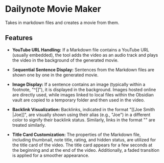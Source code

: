 # Dailynote Movie Maker
Takes in markdown files and creates a movie from them.

## Features
   - **YouTube URL Handling:** If a Markdown file contains a YouTube URL (usually embedded), the tool adds the video as an audio track and plays the video in the background of the generated movie.

   - S**equential Sentence Display:** Sentences from the Markdown files are shown one by one in the generated movie.

   - **Image Display:** If a sentence contains an image (typically within a footnote, "^[]"), it is displayed in the background. Images hosted online are directly used, while images linked to local files within the Obsidian vault are copied to a temporary folder and then used in the video.

   - **Backlink Visualization:** Backlinks, indicated in the format "[[Joe Smith |Joe]]", are visually shown using their alias (e.g., "Joe") in a different color to signify their backlink status. Similarly, links in the format "" are treated similarly.

   - **Title Card Customization:** The properties of the Markdown file, including thumbnail, note title, rating, and hidden status, are utilized for the title card of the video. The title card appears for a few seconds at the beginning and at the end of the video. Additionally, a faded transition is applied for a smoother appearance.